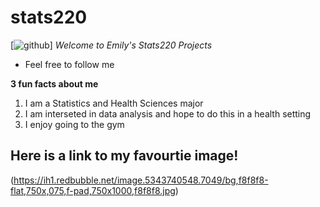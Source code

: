 # stats220

[![github](https://img.shields.io/badge/GitHub-000000?style=for-the-badge&logo=GitHub&logoColor=white)] *Welcome to Emily's Stats220 Projects* 

* Feel free to follow me 


**3 fun facts about me**
1. I am a Statistics and Health Sciences major
2. I am interseted in data analysis and hope to do this in a health setting 
3. I enjoy going to the gym

## Here is a link to my favourtie image!
(https://ih1.redbubble.net/image.5343740548.7049/bg,f8f8f8-flat,750x,075,f-pad,750x1000,f8f8f8.jpg)
